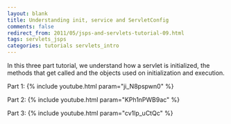 ```yaml
---           
layout: blank
title: Understanding init, service and ServletConfig
comments: false
redirect_from: 2011/05/jsps-and-servlets-tutorial-09.html
tags: servlets_jsps
categories: tutorials servlets_intro
---
```


In this three part tutorial, we understand how a servlet is initialized, the methods that get called and the objects used on initialization and execution.

Part 1: {% include youtube.html param="ji_N8pspwn0" %}

Part 2: {% include youtube.html param="KPh1nPWB9ac" %}

Part 3: {% include youtube.html param="cv1lp_uCtQc" %}